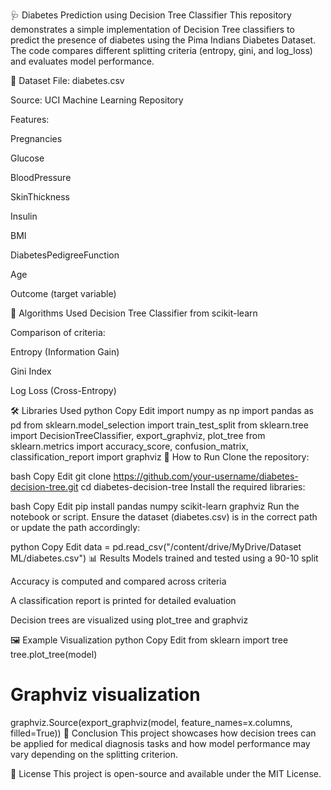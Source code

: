 🩺 Diabetes Prediction using Decision Tree Classifier
This repository demonstrates a simple implementation of Decision Tree classifiers to predict the presence of diabetes using the Pima Indians Diabetes Dataset. The code compares different splitting criteria (entropy, gini, and log_loss) and evaluates model performance.

📁 Dataset
File: diabetes.csv

Source: UCI Machine Learning Repository

Features:

Pregnancies

Glucose

BloodPressure

SkinThickness

Insulin

BMI

DiabetesPedigreeFunction

Age

Outcome (target variable)

🧠 Algorithms Used
Decision Tree Classifier from scikit-learn

Comparison of criteria:

Entropy (Information Gain)

Gini Index

Log Loss (Cross-Entropy)

🛠️ Libraries Used
python
Copy
Edit
import numpy as np
import pandas as pd
from sklearn.model_selection import train_test_split
from sklearn.tree import DecisionTreeClassifier, export_graphviz, plot_tree
from sklearn.metrics import accuracy_score, confusion_matrix, classification_report
import graphviz
🚀 How to Run
Clone the repository:

bash
Copy
Edit
git clone https://github.com/your-username/diabetes-decision-tree.git
cd diabetes-decision-tree
Install the required libraries:

bash
Copy
Edit
pip install pandas numpy scikit-learn graphviz
Run the notebook or script. Ensure the dataset (diabetes.csv) is in the correct path or update the path accordingly:

python
Copy
Edit
data = pd.read_csv("/content/drive/MyDrive/Dataset ML/diabetes.csv")
📊 Results
Models trained and tested using a 90-10 split

Accuracy is computed and compared across criteria

A classification report is printed for detailed evaluation

Decision trees are visualized using plot_tree and graphviz

🖼️ Example Visualization
python
Copy
Edit
from sklearn import tree
tree.plot_tree(model)

# Graphviz visualization
graphviz.Source(export_graphviz(model, feature_names=x.columns, filled=True))
📌 Conclusion
This project showcases how decision trees can be applied for medical diagnosis tasks and how model performance may vary depending on the splitting criterion.

📜 License
This project is open-source and available under the MIT License.

